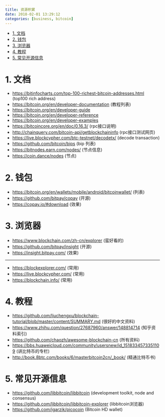 ```yaml
---
title: 资源积累
date: 2018-02-01 13:29:12
categories: [business, bitcoin]
---
```


<!-- TOC -->

- [1. 文档](#1-文档)
- [2. 钱包](#2-钱包)
- [3. 浏览器](#3-浏览器)
- [4. 教程](#4-教程)
- [5. 常见开源信息](#5-常见开源信息)

<!-- /TOC -->

<a id="markdown-1-文档" name="1-文档"></a>
# 1. 文档
* https://bitinfocharts.com/top-100-richest-bitcoin-addresses.html (top100 rich address)
* https://bitcoin.org/en/developer-documentation (教程列表)
* https://bitcoin.org/en/developer-guide
* https://bitcoin.org/en/developer-reference
* https://bitcoin.org/en/developer-examples
* https://bitcoincore.org/en/doc/0.16.3/ (rpc接口说明)
* http://chainquery.com/bitcoin-api/getblockchaininfo (rpc接口测试网页)
* https://live.blockcypher.com/btc-testnet/decodetx/ (decode transaction)
* https://github.com/bitcoin/bips (bip 列表)
* https://bitnodes.earn.com/nodes/ (节点信息)
* https://coin.dance/nodes (节点)

<a id="markdown-2-钱包" name="2-钱包"></a>
# 2. 钱包

* https://bitcoin.org/en/wallets/mobile/android/bitcoinwallet/ (列表)
* https://github.com/bitpay/copay (开源)
* https://copay.io/#download (效果)

<a id="markdown-3-浏览器" name="3-浏览器"></a>
# 3. 浏览器

* https://www.blockchain.com/zh-cn/explorer (蛮好看的)
* https://github.com/bitpay/insight (开源)
* https://insight.bitpay.com/ (效果)
---
* https://blockexplorer.com/ (常用)
* https://live.blockcypher.com/ (常用)
* https://blockchain.info/ (常用)

<a id="markdown-4-教程" name="4-教程"></a>
# 4. 教程

* https://github.com/liuchengxu/blockchain-tutorial/blob/master/content/SUMMARY.md (很好的中文资料)
* https://www.zhihu.com/question/27687960/answer/148814714 (知乎资料索引)
* https://github.com/chaozh/awesome-blockchain-cn (所有资料)
* https://bbs.huaweicloud.com/community/usersnew/id_1518334573351109 (讲比特币的专栏)
* http://book.8btc.com/books/6/masterbitcoin2cn/_book/ (精通比特币书)

<a id="markdown-5-常见开源信息" name="5-常见开源信息"></a>
# 5. 常见开源信息

* https://github.com/libbitcoin/libbitcoin (development toolkit, node and consensus)
* https://github.com/libbitcoin/libbitcoin-explorer (libbitcoin浏览器)
* https://github.com/jgarzik/picocoin (Bitcoin HD wallet)
